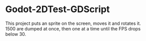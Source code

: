 # Godot-2DTest-GDScript
This project puts an sprite on the screen, moves it and rotates it.  
1500 are dumped at once, then one at a time until the FPS drops  
below 30.  
